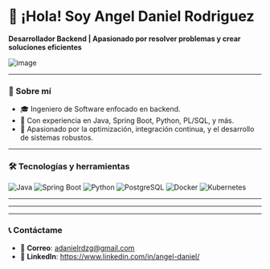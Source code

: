 # 👋 ¡Hola! Soy Angel Daniel Rodriguez
**Desarrollador Backend | Apasionado por resolver problemas y crear soluciones eficientes**

![image](https://github.com/user-attachments/assets/3150fa47-0733-460a-aadf-4c39235d12c6)

---

### 🚀 Sobre mí
- 🎓 Ingeniero de Software enfocado en backend.
- 🌟 Con experiencia en Java, Spring Boot, Python, PL/SQL, y más.
- 🎯 Apasionado por la optimización, integración continua, y el desarrollo de sistemas robustos.

---

### 🛠️ Tecnologías y herramientas
![Java](https://img.shields.io/badge/Java-ED8B00?style=for-the-badge&logo=java&logoColor=white)
![Spring Boot](https://img.shields.io/badge/Spring%20Boot-6DB33F?style=for-the-badge&logo=springboot&logoColor=white)
![Python](https://img.shields.io/badge/Python-3776AB?style=for-the-badge&logo=python&logoColor=white)
![PostgreSQL](https://img.shields.io/badge/PostgreSQL-336791?style=for-the-badge&logo=postgresql&logoColor=white)
![Docker](https://img.shields.io/badge/Docker-2496ED?style=for-the-badge&logo=docker&logoColor=white)
![Kubernetes](https://img.shields.io/badge/Kubernetes-326CE5?style=for-the-badge&logo=kubernetes&logoColor=white)


---
---


---

### 📞 Contáctame
- 📧 **Correo**: adanielrdzg@gmail.com
- 💼 **LinkedIn**: https://www.linkedin.com/in/angel-daniel/

